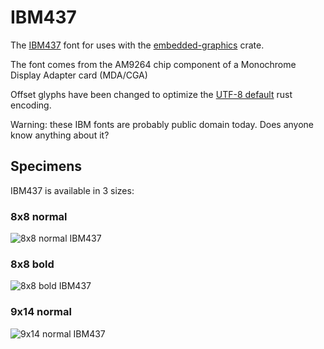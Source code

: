 # IBM437

The [IBM437](https://en.wikipedia.org/wiki/Code_page_437) font for uses with the [embedded-graphics](https://crates.io/crates/embedded-graphics) crate.

The font comes from the AM9264 chip component of a Monochrome Display Adapter card (MDA/CGA)

Offset glyphs have been changed to optimize the [UTF-8 default](https://raw.githubusercontent.com/sbechet/ibm437/master/data/Characters.txt) rust encoding.

Warning: these IBM fonts are probably public domain today. Does anyone know anything about it?

## Specimens

IBM437 is available in 3 sizes:

### 8x8 normal

![8x8 normal IBM437](https://raw.githubusercontent.com/sbechet/ibm437/master/data/font_8_8_normal.png)

### 8x8 bold

![8x8 bold IBM437](https://raw.githubusercontent.com/sbechet/ibm437/master/data/font_8_8_bold.png)

### 9x14 normal

![9x14 normal IBM437](https://raw.githubusercontent.com/sbechet/ibm437/master/data/font_9_14_normal.png)

